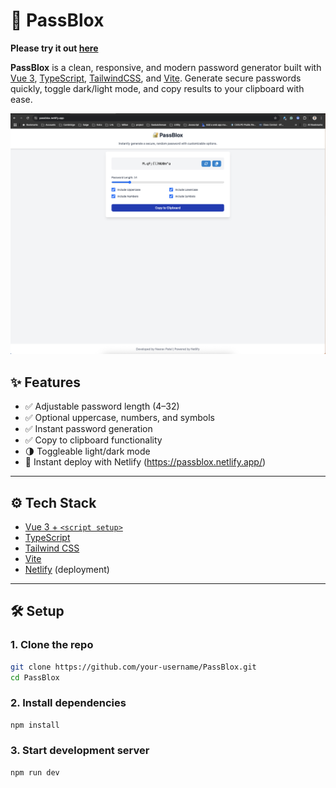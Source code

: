 # 🔐 PassBlox

**Please try it out [here](https://passblox.netlify.app/)**

**PassBlox** is a clean, responsive, and modern password generator built with [Vue 3](https://vuejs.org/), [TypeScript](https://www.typescriptlang.org/), [TailwindCSS](https://tailwindcss.com/), and [Vite](https://vitejs.dev/). Generate secure passwords quickly, toggle dark/light mode, and copy results to your clipboard with ease.

![Main App](./screenshots/app.png)

## ✨ Features

- ✅ Adjustable password length (4–32)
- ✅ Optional uppercase, numbers, and symbols
- ✅ Instant password generation
- ✅ Copy to clipboard functionality
- 🌗 Toggleable light/dark mode
- 🚀 Instant deploy with Netlify (https://passblox.netlify.app/)

---

## ⚙️ Tech Stack

- [Vue 3 + `<script setup>`](https://vuejs.org/api/sfc-script-setup.html)
- [TypeScript](https://www.typescriptlang.org/)
- [Tailwind CSS](https://tailwindcss.com/)
- [Vite](https://vitejs.dev/)
- [Netlify](https://www.netlify.com/) (deployment)

---

## 🛠️ Setup

### 1. Clone the repo

```bash
git clone https://github.com/your-username/PassBlox.git
cd PassBlox
```

### 2. Install dependencies

```bash
npm install
```

### 3. Start development server

```bash
npm run dev
```

